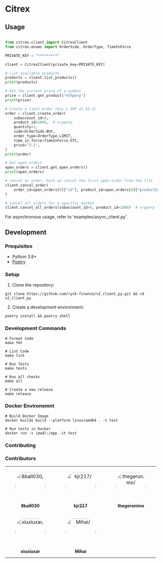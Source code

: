 # Citrex

## Usage

```python

from citrex.client import CitrexClient
from citrex.enums import OrderSide, OrderType, TimeInForce

PRIVATE_KEY = "*********"

client = CitrexClient(private_key=PRIVATE_KEY)

# List available products
products = client.list_products()
print(products)

# Get the current price of a symbol
price = client.get_product("ethperp")
print(price)

# Create a limit order (buy 1 XRP at $3.1)
order = client.create_order(
    subaccount_id=0,
    product_id=1006,  # xrpperp
    quantity=1,
    side=OrderSide.BUY,
    order_type=OrderType.LIMIT,
    time_in_force=TimeInForce.GTC,
    price="3.1",
)
print(order)

# Get open orders
open_orders = client.get_open_orders()
print(open_orders)

# Cancel an order, here we cancel the first open order from the list
client.cancel_order(
    order_id=open_orders[0]["id"], product_id=open_orders[0]["productId"]
)

# Cancel all orders for a specific market
client.cancel_all_orders(subaccount_id=0, product_id=1006)  # xrpperp

```

For asynchronous usage, refer to 'examples/async_client.py'.

## Development

### Prequisites

- Python 3.8+
- [Poetry](https://python-poetry.org/)

### Setup

1. Clone the repository:

```shell
git clone https://github.com/rysk-finance/v2_client_py.git && cd v2_client_py
```

2. Create a development environment:

```shell
poetry install && poetry shell
```

### Development Commands

```shell
# Format Code
make fmt

# Lint Code
make lint

# Run Tests
make tests

# Run all checks
make all

# Create a new release
make release
```

### Docker Environemnt

```shell
# Build Docker Image
docker buildx build --platform linux/amd64 . -t test

# Run tests in Docker
docker run -v (pwd):/app -it test
```

### Contributing

### Contributors

<table>
<tr>
    <td align="center" style="word-wrap: break-word; width: 150.0; height: 150.0">
        <a href=https://github.com/8ball030>
            <img src=https://avatars.githubusercontent.com/u/35799987?v=4 width="100;"  style="border-radius:50%;align-items:center;justify-content:center;overflow:hidden;padding-top:10px" alt=8ball030/>
            <br />
            <sub style="font-size:14px"><b>8ball030</b></sub>
        </a>
    </td>
    <td align="center" style="word-wrap: break-word; width: 150.0; height: 150.0">
        <a href=https://github.com/kjr217>
            <img src=https://avatars.githubusercontent.com/u/55159119?v=4 width="100;"  style="border-radius:50%;align-items:center;justify-content:center;overflow:hidden;padding-top:10px" alt=kjr217/>
            <br />
            <sub style="font-size:14px"><b>kjr217</b></sub>
        </a>
    </td>
    <td align="center" style="word-wrap: break-word; width: 150.0; height: 150.0">
        <a href=https://github.com/thegeronimo>
            <img src=https://avatars.githubusercontent.com/u/59147332?v=4 width="100;"  style="border-radius:50%;align-items:center;justify-content:center;overflow:hidden;padding-top:10px" alt=thegeronimo/>
            <br />
            <sub style="font-size:14px"><b>thegeronimo</b></sub>
        </a>
    </td>
</tr>
<tr>
    <td align="center" style="word-wrap: break-word; width: 150.0; height: 150.0">
        <a href=https://github.com/xiuxiuxar>
            <img src=https://avatars.githubusercontent.com/u/174127740?v=4 width="100;"  style="border-radius:50%;align-items:center;justify-content:center;overflow:hidden;padding-top:10px" alt=xiuxiuxar/>
            <br />
            <sub style="font-size:14px"><b>xiuxiuxar</b></sub>
        </a>
    </td>
    <td align="center" style="word-wrap: break-word; width: 150.0; height: 150.0">
        <a href=https://github.com/wakamex>
            <img src=https://avatars.githubusercontent.com/u/16990562?v=4 width="100;"  style="border-radius:50%;align-items:center;justify-content:center;overflow:hidden;padding-top:10px" alt=Mihai/>
            <br />
            <sub style="font-size:14px"><b>Mihai</b></sub>
        </a>
    </td>
</tr>
</table>
